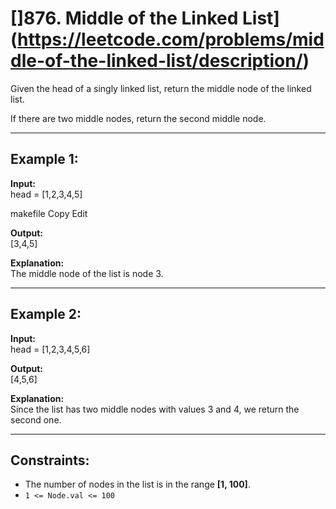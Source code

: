 # []876. Middle of the Linked List](https://leetcode.com/problems/middle-of-the-linked-list/description/)

Given the head of a singly linked list, return the middle node of the linked list.

If there are two middle nodes, return the second middle node.

---

## Example 1:

**Input:**  
head = [1,2,3,4,5]

makefile
Copy
Edit

**Output:**  
[3,4,5]

**Explanation:**  
The middle node of the list is node 3.

---

## Example 2:

**Input:**  
head = [1,2,3,4,5,6]

**Output:**  
[4,5,6]

**Explanation:**  
Since the list has two middle nodes with values 3 and 4, we return the second one.

---

## Constraints:
- The number of nodes in the list is in the range **[1, 100]**.  
- `1 <= Node.val <= 100`
